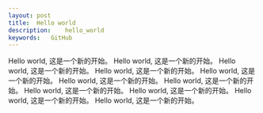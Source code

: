```yaml
---
layout: post
title:	Hello world
description:	hello_world 
keywords:	GitHub
---
```

Hello world, 这是一个新的开始。
Hello world, 这是一个新的开始。
Hello world, 这是一个新的开始。
Hello world, 这是一个新的开始。
Hello world, 这是一个新的开始。
Hello world, 这是一个新的开始。
Hello world, 这是一个新的开始。
Hello world, 这是一个新的开始。
Hello world, 这是一个新的开始。
Hello world, 这是一个新的开始。
Hello world, 这是一个新的开始。
